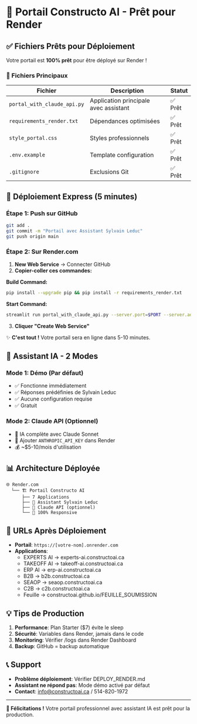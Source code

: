 # 🚀 Portail Constructo AI - Prêt pour Render

## ✅ Fichiers Prêts pour Déploiement

Votre portail est **100% prêt** pour être déployé sur Render !

### 📁 Fichiers Principaux

| Fichier | Description | Statut |
|---------|-------------|--------|
| `portal_with_claude_api.py` | Application principale avec assistant | ✅ Prêt |
| `requirements_render.txt` | Dépendances optimisées | ✅ Prêt |
| `style_portal.css` | Styles professionnels | ✅ Prêt |
| `.env.example` | Template configuration | ✅ Prêt |
| `.gitignore` | Exclusions Git | ✅ Prêt |

## 🎯 Déploiement Express (5 minutes)

### Étape 1: Push sur GitHub
```bash
git add .
git commit -m "Portail avec Assistant Sylvain Leduc"
git push origin main
```

### Étape 2: Sur Render.com

1. **New Web Service** → Connecter GitHub
2. **Copier-coller ces commandes:**

**Build Command:**
```bash
pip install --upgrade pip && pip install -r requirements_render.txt
```

**Start Command:**
```bash
streamlit run portal_with_claude_api.py --server.port=$PORT --server.address=0.0.0.0
```

3. **Cliquer "Create Web Service"**

✨ **C'est tout !** Votre portail sera en ligne dans 5-10 minutes.

## 💬 Assistant IA - 2 Modes

### Mode 1: Démo (Par défaut)
- ✅ Fonctionne immédiatement
- ✅ Réponses prédéfinies de Sylvain Leduc
- ✅ Aucune configuration requise
- ✅ Gratuit

### Mode 2: Claude API (Optionnel)
- 🤖 IA complète avec Claude Sonnet
- 🔑 Ajouter `ANTHROPIC_API_KEY` dans Render
- 💰 ~$5-10/mois d'utilisation

## 📊 Architecture Déployée

```
🌐 Render.com
  └── 🏗️ Portail Constructo AI
      ├── 7 Applications
      ├── 💬 Assistant Sylvain Leduc
      ├── 🤖 Claude API (optionnel)
      └── 📱 100% Responsive
```

## 🔗 URLs Après Déploiement

- **Portail**: `https://[votre-nom].onrender.com`
- **Applications**:
  - EXPERTS AI → experts-ai.constructoai.ca
  - TAKEOFF AI → takeoff-ai.constructoai.ca
  - ERP AI → erp-ai.constructoai.ca
  - B2B → b2b.constructoai.ca
  - SEAOP → seaop.constructoai.ca
  - C2B → c2b.constructoai.ca
  - Feuille → constructoai.github.io/FEUILLE_SOUMISSION

## 💡 Tips de Production

1. **Performance**: Plan Starter ($7) évite le sleep
2. **Sécurité**: Variables dans Render, jamais dans le code
3. **Monitoring**: Vérifier /logs dans Render Dashboard
4. **Backup**: GitHub = backup automatique

## 📞 Support

- **Problème déploiement**: Vérifier DEPLOY_RENDER.md
- **Assistant ne répond pas**: Mode démo activé par défaut
- **Contact**: info@constructoai.ca / 514-820-1972

---

**🎉 Félicitations !** Votre portail professionnel avec assistant IA est prêt pour la production.